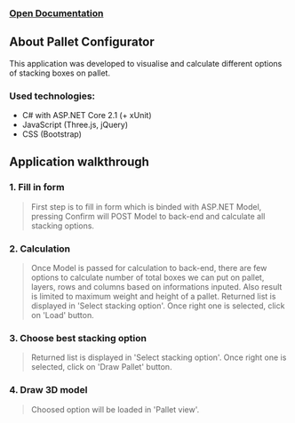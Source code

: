 ### [Open Documentation](https://github.com/arekp09/Pallet-Configurator/wiki/1.-Documentation)

<div class="extra-margin">
    <div class="panel panel-primary">
        <div class="panel-heading">
            <div class="panel-title">
                <h2>About Pallet Configurator</h2>
            </div>
        </div>
        <div class="panel-body">
            <p class="lead">This application was developed to visualise and calculate different options of stacking boxes on pallet.</p>
            <h3>Used technologies:</h3>
            <ul>
                <li>C# with ASP.NET Core 2.1 (+ xUnit)</li>
                <li>JavaScript (Three.js, jQuery)</li>
                <li>CSS (Bootstrap)</li>
            </ul>
            <h2>Application walkthrough</h2>
            <h3>1. Fill in form</h3>
            <blockquote>
                <p>
                    First step is to fill in form which is binded with ASP.NET Model, pressing Confirm will POST Model to back-end
                    and calculate all stacking options.
                </p>
            </blockquote>
            <h3>2. Calculation</h3>
            <blockquote>
                <p>
                    Once Model is passed for calculation to back-end,
                    there are few options to calculate number of total boxes we can put on pallet, layers, rows and columns
                    based on informations inputed. Also result is limited to maximum weight and height of a pallet.
                    Returned list is displayed in 'Select stacking option'. Once right one is selected, click on 'Load' button.
                </p>
            </blockquote>
            <h3>3. Choose best stacking option</h3>
            <blockquote>
                <p>
                    Returned list is displayed in 'Select stacking option'. Once right one is selected, click on 'Draw Pallet' button.
                </p>
            </blockquote>
            <h3>4. Draw 3D model</h3>
            <blockquote>
                <p>
                    Choosed option will be loaded in 'Pallet view'.
                </p>
            </blockquote>
        </div>
    </div>
</div>
